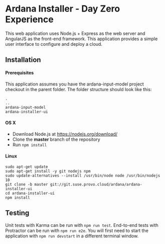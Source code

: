 # Ardana Installer - Day Zero Experience

This web application uses Node.js + Express as the web server and AngularJS as the front-end framework. This application provides a simple user interface to configure and deploy a cloud.

## Installation

#### Prerequisites

This application assumes you have the ardana-input-model project checkout in the parent folder. The folder structure should look like this:

```
.
..
ardana-input-model
ardana-installer-ui
```

#### OS X
 - Download Node.js at https://nodejs.org/download/
 - Clone the **master** branch of the repository
 - Run `npm install`

#### Linux
```
sudo apt-get update
sudo apt-get install -y git nodejs npm
sudo update-alternatives --install /usr/bin/node node /usr/bin/nodejs 10
git clone -b master git://git.suse.provo.cloud/ardana/ardana-installer-ui
cd ardana-installer-ui
npm install
```

## Testing
Unit tests with Karma can be run with `npm run test`. End-to-end tests with Protractor can be run with `npm run e2e`. You will first need to start the application with `npm run devstart` in a different terminal window.
